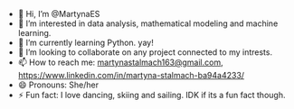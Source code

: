 - 👋 Hi, I’m @MartynaES
- 👀 I’m interested in data analysis, mathematical modeling and machine learning.
- 🌱 I’m currently learning Python. yay!
- 💞️ I’m looking to collaborate on any project connected to my intrests.
- 📫 How to reach me: martynastalmach163@gmail.com, https://www.linkedin.com/in/martyna-stalmach-ba94a4233/
- 😄 Pronouns: She/her
- ⚡ Fun fact: I love dancing, skiing and sailing. IDK if its a fun fact though.

<!---
MartynaES/MartynaES is a ✨ special ✨ repository because its `README.md` (this file) appears on your GitHub profile.
You can click the Preview link to take a look at your changes.
--->

